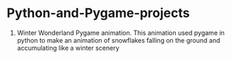 # Python-and-Pygame-projects
1. Winter Wonderland Pygame animation. This animation used pygame in python to make an animation of snowflakes falling on the ground and accumulating like a winter scenery
